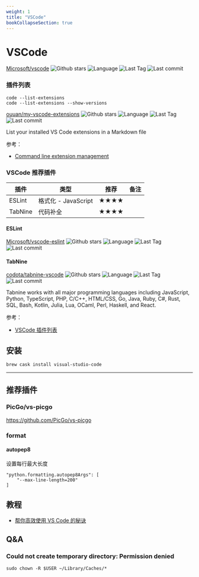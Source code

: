 ```yaml
---
weight: 1
title: "VSCode"
bookCollapseSection: true
---
```


# VSCode

[Microsoft/vscode](https://github.com/Microsoft/vscode) ![Github stars](https://img.shields.io/github/stars/Microsoft/vscode.svg) ![Language](https://img.shields.io/github/languages/top/Microsoft/vscode.svg) ![Last Tag](https://img.shields.io/github/v/tag/Microsoft/vscode.svg?sort=semver) ![Last commit](https://img.shields.io/github/last-commit/Microsoft/vscode.svg)

### 插件列表

```shell
code --list-extensions
code --list-extensions --show-versions
```

[ouuan/my-vscode-extensions](https://github.com/ouuan/my-vscode-extensions) ![Github stars](https://img.shields.io/github/stars/ouuan/my-vscode-extensions.svg) ![Language](https://img.shields.io/github/languages/top/ouuan/my-vscode-extensions.svg) ![Last Tag](https://img.shields.io/github/v/tag/ouuan/my-vscode-extensions.svg?sort=semver) ![Last commit](https://img.shields.io/github/last-commit/ouuan/my-vscode-extensions.svg)

List your installed VS Code extensions in a Markdown file

参考：

- [Command line extension management](https://code.visualstudio.com/docs/editor/extension-gallery#_command-line-extension-management)

### VSCode 推荐插件

| 插件    | 类型                | 推荐 | 备注 |
| ------- | ------------------- | ---- | ---- |
| ESLint  | 格式化 - JavaScript | ★★★★ |      |
| TabNine | 代码补全            | ★★★★ |      |

#### ESLint

[Microsoft/vscode-eslint](https://github.com/Microsoft/vscode-eslint) ![Github stars](https://img.shields.io/github/stars/Microsoft/vscode-eslint.svg) ![Language](https://img.shields.io/github/languages/top/Microsoft/vscode-eslint.svg) ![Last Tag](https://img.shields.io/github/v/tag/Microsoft/vscode-eslint.svg?sort=semver) ![Last commit](https://img.shields.io/github/last-commit/Microsoft/vscode-eslint.svg)

#### TabNine

[codota/tabnine-vscode](https://github.com/codota/tabnine-vscode) ![Github stars](https://img.shields.io/github/stars/codota/tabnine-vscode.svg) ![Language](https://img.shields.io/github/languages/top/codota/tabnine-vscode.svg) ![Last Tag](https://img.shields.io/github/v/tag/codota/tabnine-vscode.svg?sort=semver) ![Last commit](https://img.shields.io/github/last-commit/codota/tabnine-vscode.svg)

Tabnine works with all major programming languages including JavaScript, Python, TypeScript, PHP, C/C++, HTML/CSS, Go, Java, Ruby, C#, Rust, SQL, Bash, Kotlin, Julia, Lua, OCaml, Perl, Haskell, and React.​

参考：

- [VSCode 插件列表](https://marketplace.visualstudio.com/search?target=VSCode&category=All%20categories&sortBy=Installs)

## 安装

```
brew cask install visual-studio-code
```

---

## 推荐插件

### PicGo/vs-picgo

https://github.com/PicGo/vs-picgo

### format

#### autopep8

设置每行最大长度

```
"python.formatting.autopep8Args": [
    "--max-line-length=200"
]
```

## 教程

- [帮你高效使用 VS Code 的秘诀](https://juejin.im/post/5cd8fcedf265da03761eaa45)

## Q&A

### Could not create temporary directory: Permission denied

```shell
sudo chown -R $USER ~/Library/Caches/*
```
